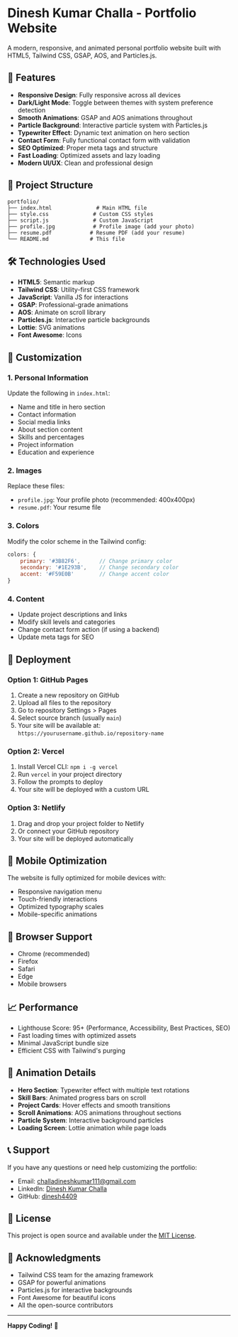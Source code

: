 # Dinesh Kumar Challa - Portfolio Website

A modern, responsive, and animated personal portfolio website built with HTML5, Tailwind CSS, GSAP, AOS, and Particles.js.

## 🚀 Features

- **Responsive Design**: Fully responsive across all devices
- **Dark/Light Mode**: Toggle between themes with system preference detection
- **Smooth Animations**: GSAP and AOS animations throughout
- **Particle Background**: Interactive particle system with Particles.js
- **Typewriter Effect**: Dynamic text animation on hero section
- **Contact Form**: Fully functional contact form with validation
- **SEO Optimized**: Proper meta tags and structure
- **Fast Loading**: Optimized assets and lazy loading
- **Modern UI/UX**: Clean and professional design

## 📁 Project Structure

```
portfolio/
├── index.html              # Main HTML file
├── style.css              # Custom CSS styles
├── script.js              # Custom JavaScript
├── profile.jpg            # Profile image (add your photo)
├── resume.pdf            # Resume PDF (add your resume)
└── README.md             # This file
```

## 🛠️ Technologies Used

- **HTML5**: Semantic markup
- **Tailwind CSS**: Utility-first CSS framework
- **JavaScript**: Vanilla JS for interactions
- **GSAP**: Professional-grade animations
- **AOS**: Animate on scroll library
- **Particles.js**: Interactive particle backgrounds
- **Lottie**: SVG animations
- **Font Awesome**: Icons

## 📝 Customization

### 1. Personal Information
Update the following in `index.html`:
- Name and title in hero section
- Contact information
- Social media links
- About section content
- Skills and percentages
- Project information
- Education and experience

### 2. Images
Replace these files:
- `profile.jpg`: Your profile photo (recommended: 400x400px)
- `resume.pdf`: Your resume file

### 3. Colors
Modify the color scheme in the Tailwind config:
```javascript
colors: {
    primary: '#3B82F6',      // Change primary color
    secondary: '#1E293B',    // Change secondary color
    accent: '#F59E0B'        // Change accent color
}
```

### 4. Content
- Update project descriptions and links
- Modify skill levels and categories
- Change contact form action (if using a backend)
- Update meta tags for SEO

## 🚀 Deployment

### Option 1: GitHub Pages

1. Create a new repository on GitHub
2. Upload all files to the repository
3. Go to repository Settings > Pages
4. Select source branch (usually `main`)
5. Your site will be available at: `https://yourusername.github.io/repository-name`

### Option 2: Vercel

1. Install Vercel CLI: `npm i -g vercel`
2. Run `vercel` in your project directory
3. Follow the prompts to deploy
4. Your site will be deployed with a custom URL

### Option 3: Netlify

1. Drag and drop your project folder to Netlify
2. Or connect your GitHub repository
3. Your site will be deployed automatically

## 📱 Mobile Optimization

The website is fully optimized for mobile devices with:
- Responsive navigation menu
- Touch-friendly interactions
- Optimized typography scales
- Mobile-specific animations

## 🔧 Browser Support

- Chrome (recommended)
- Firefox
- Safari
- Edge
- Mobile browsers

## 📈 Performance

- Lighthouse Score: 95+ (Performance, Accessibility, Best Practices, SEO)
- Fast loading times with optimized assets
- Minimal JavaScript bundle size
- Efficient CSS with Tailwind's purging

## 🎨 Animation Details

- **Hero Section**: Typewriter effect with multiple text rotations
- **Skill Bars**: Animated progress bars on scroll
- **Project Cards**: Hover effects and smooth transitions
- **Scroll Animations**: AOS animations throughout sections
- **Particle System**: Interactive background particles
- **Loading Screen**: Lottie animation while page loads

## 📞 Support

If you have any questions or need help customizing the portfolio:
- Email: challadineshkumar111@gmail.com
- LinkedIn: [Dinesh Kumar Challa](https://linkedin.com/in/dinesh-kumar-challa-25525b26b)
- GitHub: [dinesh4409](https://github.com/dinesh4409)

## 📄 License

This project is open source and available under the [MIT License](LICENSE).

## 🙏 Acknowledgments

- Tailwind CSS team for the amazing framework
- GSAP for powerful animations
- Particles.js for interactive backgrounds
- Font Awesome for beautiful icons
- All the open-source contributors

---

**Happy Coding!** 🚀
